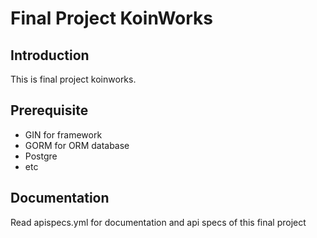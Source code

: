 # Final Project KoinWorks

## Introduction
This is final project koinworks.

## Prerequisite
- GIN for framework
- GORM for ORM database
- Postgre
- etc

## Documentation
Read apispecs.yml for documentation and api specs of this final project